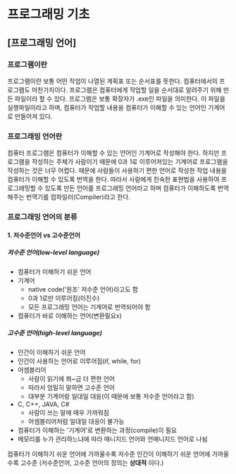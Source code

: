 # 프로그래밍 기초

## [프로그래밍 언어]

### 프로그램이란

프로그램이란 보통 어떤 작업이 나열된 계획표 또는 순서표를 뜻한다. 컴퓨터에서의 프로그램도 마찬가지이다. 프로그램은 컴퓨터에게 작업할 일을 순서대로 알려주기 위해 만든 파일이라 할 수 있다. 프로그램은 보통 확장자가 .exe인 파일을 의미한다. 이 파일을 실행파일이라고 하며, 컴퓨터가 작업할 내용을 컴퓨터가 이해할 수 있는 언어인 기계어로 만들어져 있다.

### 프로그래밍 언어란

컴퓨터 프로그램은 컴퓨터가 이해할 수 있는 언어인 기계어로 작성해야 한다. 하지만 프로그램을 작성하는 주체가 사람이기 때문에 0과 1로 이루어져있는 기계어로 프로그램을 작성하는 것은 너무 어렵다.
때문에 사람들이 사용하기 편한 언어로 작성한 작업 내용을 컴퓨터가 이해할 수 있도록 번역을 한다. 따라서 사람에게 친숙한 표현법을 사용하여 프로그래밍할 수 있도록 만든 언어를 프로그래밍 언어라고 하며 컴퓨터가 이해하도록 번역해주는 번역기를 컴파일러(Compiler)라고 한다.

### 프로그래밍 언어의 분류

#### 1. 저수준언어 vs 고수준언어

##### 저수준 언어(low-level language)

- 컴퓨터가 이해하기 쉬운 언어
- 기계어
    - native code('원조' 저수준 언어)라고도 함
    - 0과 1로만 이루어짐(이진수)
    - 모든 프로그래밍 언어는 기계어로 번역되어야 함
- 컴퓨터가 바로 이해하는 언어(변환필요x)

##### 고수준 언어(high-level language)

- 인간이 이해하기 쉬운 언어
- 인간이 사용하는 언어로 이루어짐(if, while, for)
- 어셈블리어
    - 사람이 읽기에 쬐~금 더 편한 언어
    - 따라서 엄밀히 말하면 고수준 언어
    - 대부분 기계어랑 일대일 대응(이 때문에 보통 저수준 언어라고 함)
- C,  C++, JAVA, C#
    - 사람이 쓰는 말에 매우 가까워짐
    - 어셈블리어처럼 일대일 대응이 불가능
- 컴퓨터가 이해하는 '기계어'로 변환하는 과정(compile)이 필요
- 메모리를 누가 관리하느냐에 따라 매니지드 언어와 언매니지드 언어로 나뉨

컴퓨터가 이해하기 쉬운 언어에 가까울수록 저수준
인간이 이해하기 쉬운 언어에 가까울수록 고수준
(저수준언어, 고수준 언어의 정의는 **상대적** 이다.)
